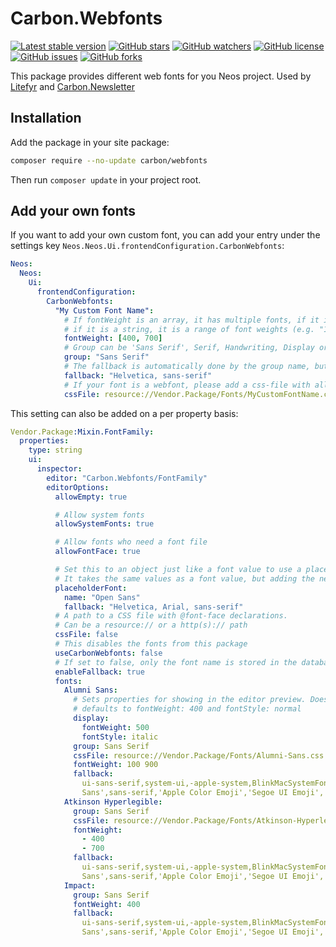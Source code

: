 # Carbon.Webfonts

[![Latest stable version]][packagist] [![GitHub stars]][stargazers] [![GitHub watchers]][subscription]
[![GitHub license]][license] [![GitHub issues]][issues] [![GitHub forks]][network]

This package provides different web fonts for you Neos project. Used by [Litefyr] and [Carbon.Newsletter]

## Installation

Add the package in your site package:

```bash
composer require --no-update carbon/webfonts
```

Then run `composer update` in your project root.

## Add your own fonts

If you want to add your own custom font, you can add your entry under the settings key
`Neos.Neos.Ui.frontendConfiguration.CarbonWebfonts`:

```yaml
Neos:
  Neos:
    Ui:
      frontendConfiguration:
        CarbonWebfonts:
          "My Custom Font Name":
            # If fontWeight is an array, it has multiple fonts, if it is a number it is a fixed font weight (e.g. 400)
            # if it is a string, it is a range of font weights (e.g. "100 900")
            fontWeight: [400, 700]
            # Group can be 'Sans Serif', Serif, Handwriting, Display or Monospace
            group: "Sans Serif"
            # The fallback is automatically done by the group name, but if you want to override it, you can set it here
            fallback: "Helvetica, sans-serif"
            # If your font is a webfont, please add a css-file with all declartions in it. It has to be in the public folder
            cssFile: resource://Vendor.Package/Fonts/MyCustomFontName.css
```

This setting can also be added on a per property basis:

```yaml
Vendor.Package:Mixin.FontFamily:
  properties:
    type: string
    ui:
      inspector:
        editor: "Carbon.Webfonts/FontFamily"
        editorOptions:
          allowEmpty: true

          # Allow system fonts
          allowSystemFonts: true

          # Allow fonts who need a font file
          allowFontFace: true

          # Set this to an object just like a font value to use a placeholder font
          # It takes the same values as a font value, but adding the needed name
          placeholderFont:
            name: "Open Sans"
            fallback: "Helvetica, Arial, sans-serif"
          # A path to a CSS file with @font-face declarations.
          # Can be a resource:// or a http(s):// path
          cssFile: false
          # This disables the fonts from this package
          useCarbonWebfonts: false
          # If set to false, only the font name is stored in the database
          enableFallback: true
          fonts:
            Alumni Sans:
              # Sets properties for showing in the editor preview. Does not affect saved value.
              # defaults to fontWeight: 400 and fontStyle: normal
              display:
                fontWeight: 500
                fontStyle: italic
              group: Sans Serif
              cssFile: resource://Vendor.Package/Fonts/Alumni-Sans.css
              fontWeight: 100 900
              fallback:
                ui-sans-serif,system-ui,-apple-system,BlinkMacSystemFont,'Segoe UI',Roboto,'Helvetica Neue',Arial,'Noto
                Sans',sans-serif,'Apple Color Emoji','Segoe UI Emoji','Segoe UI Symbol','Noto Color Emoji'
            Atkinson Hyperlegible:
              group: Sans Serif
              cssFile: resource://Vendor.Package/Fonts/Atkinson-Hyperlegible.css
              fontWeight:
                - 400
                - 700
              fallback:
                ui-sans-serif,system-ui,-apple-system,BlinkMacSystemFont,'Segoe UI',Roboto,'Helvetica Neue',Arial,'Noto
                Sans',sans-serif,'Apple Color Emoji','Segoe UI Emoji','Segoe UI Symbol','Noto Color Emoji'
            Impact:
              group: Sans Serif
              fontWeight: 400
              fallback:
                ui-sans-serif,system-ui,-apple-system,BlinkMacSystemFont,'Segoe UI',Roboto,'Helvetica Neue',Arial,'Noto
                Sans',sans-serif,'Apple Color Emoji','Segoe UI Emoji','Segoe UI Symbol','Noto Color Emoji'
```

[packagist]: https://packagist.org/packages/carbon/webfonts
[latest stable version]: https://poser.pugx.org/carbon/webfonts/v/stable
[github issues]: https://img.shields.io/github/issues/CarbonPackages/Carbon.Webfonts
[issues]: https://github.com/CarbonPackages/Carbon.Webfonts/issues
[github forks]: https://img.shields.io/github/forks/CarbonPackages/Carbon.Webfonts
[network]: https://github.com/CarbonPackages/Carbon.Webfonts/network
[github stars]: https://img.shields.io/github/stars/CarbonPackages/Carbon.Webfonts
[stargazers]: https://github.com/CarbonPackages/Carbon.Webfonts/stargazers
[github license]: https://img.shields.io/github/license/CarbonPackages/Carbon.Webfonts
[license]: LICENSE
[github watchers]: https://img.shields.io/github/watchers/CarbonPackages/Carbon.Webfonts.svg
[subscription]: https://github.com/CarbonPackages/Carbon.Webfonts/subscription
[Litefyr]: https://github.com/Litefyr
[Carbon.Newsletter]: https://github.com/CarbonPackages/Carbon.Newsletter
